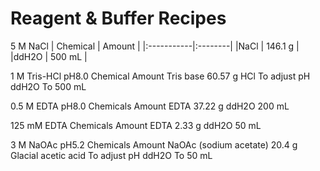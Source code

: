 # Reagent & Buffer Recipes

5 M NaCl
| Chemical	 | Amount  |
|:-----------|:--------|
|NaCl	       | 146.1 g |
|ddH2O	     | 500 mL  |

1 M Tris-HCl pH8.0
Chemical	Amount
Tris base	60.57 g
HCl	To adjust pH
ddH2O	To 500 mL

0.5 M EDTA pH8.0
Chemicals	Amount
EDTA	37.22 g
ddH2O	200 mL

125 mM EDTA
Chemicals	Amount
EDTA	2.33 g
ddH2O	50 mL

3 M NaOAc pH5.2
Chemicals	Amount
NaOAc (sodium acetate)	20.4 g
Glacial acetic acid	To adjust pH
ddH2O	To 50 mL
